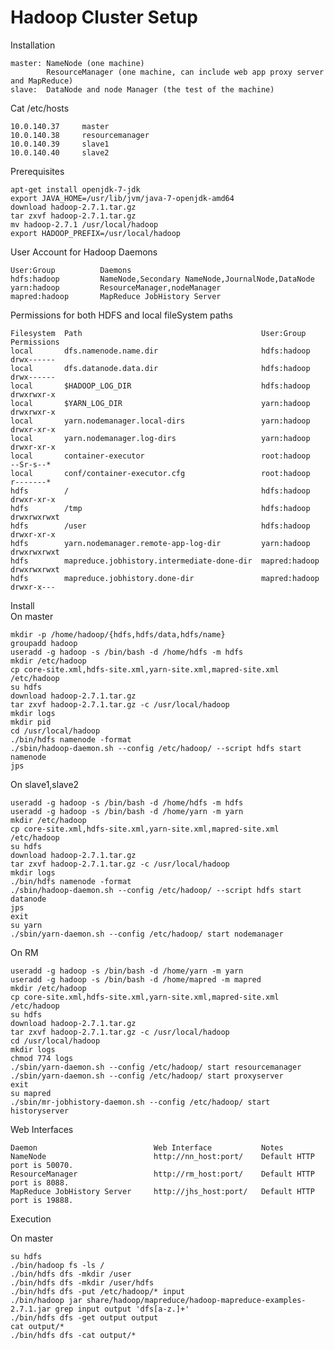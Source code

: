 # Hadoop Cluster Setup
Installation

    master: NameNode (one machine)
            ResourceManager (one machine, can include web app proxy server and MapReduce)
    slave:  DataNode and node Manager (the test of the machine)

Cat /etc/hosts

    10.0.140.37     master
    10.0.140.38     resourcemanager
    10.0.140.39     slave1
    10.0.140.40     slave2

Prerequisites

    apt-get install openjdk-7-jdk
    export JAVA_HOME=/usr/lib/jvm/java-7-openjdk-amd64
    download hadoop-2.7.1.tar.gz
    tar zxvf hadoop-2.7.1.tar.gz
    mv hadoop-2.7.1 /usr/local/hadoop
    export HADOOP_PREFIX=/usr/local/hadoop

User Account for Hadoop Daemons

    User:Group          Daemons
    hdfs:hadoop         NameNode,Secondary NameNode,JournalNode,DataNode
    yarn:hadoop         ResourceManager,nodeManager
    mapred:hadoop       MapReduce JobHistory Server

Permissions for both HDFS and local fileSystem paths

    Filesystem  Path                                        User:Group      Permissions
    local       dfs.namenode.name.dir                       hdfs:hadoop     drwx------
    local       dfs.datanode.data.dir                       hdfs:hadoop     drwx------
    local       $HADOOP_LOG_DIR                             hdfs:hadoop     drwxrwxr-x
    local       $YARN_LOG_DIR                               yarn:hadoop     drwxrwxr-x
    local       yarn.nodemanager.local-dirs                 yarn:hadoop     drwxr-xr-x
    local       yarn.nodemanager.log-dirs                   yarn:hadoop     drwxr-xr-x
    local       container-executor                          root:hadoop     --Sr-s--*
    local       conf/container-executor.cfg                 root:hadoop     r-------*
    hdfs        /                                           hdfs:hadoop     drwxr-xr-x
    hdfs        /tmp                                        hdfs:hadoop     drwxrwxrwxt
    hdfs        /user                                       hdfs:hadoop     drwxr-xr-x
    hdfs        yarn.nodemanager.remote-app-log-dir         yarn:hadoop     drwxrwxrwxt
    hdfs        mapreduce.jobhistory.intermediate-done-dir  mapred:hadoop   drwxrwxrwxt
    hdfs        mapreduce.jobhistory.done-dir               mapred:hadoop   drwxr-x---

Install  
On master

    mkdir -p /home/hadoop/{hdfs,hdfs/data,hdfs/name}
    groupadd hadoop
    useradd -g hadoop -s /bin/bash -d /home/hdfs -m hdfs
    mkdir /etc/hadoop
    cp core-site.xml,hdfs-site.xml,yarn-site.xml,mapred-site.xml /etc/hadoop 
    su hdfs
    download hadoop-2.7.1.tar.gz
    tar zxvf hadoop-2.7.1.tar.gz -c /usr/local/hadoop
    mkdir logs
    mkdir pid
    cd /usr/local/hadoop
    ./bin/hdfs namenode -format
    ./sbin/hadoop-daemon.sh --config /etc/hadoop/ --script hdfs start namenode
    jps

On slave1,slave2

    useradd -g hadoop -s /bin/bash -d /home/hdfs -m hdfs
    useradd -g hadoop -s /bin/bash -d /home/yarn -m yarn
    mkdir /etc/hadoop
    cp core-site.xml,hdfs-site.xml,yarn-site.xml,mapred-site.xml /etc/hadoop 
    su hdfs
    download hadoop-2.7.1.tar.gz
    tar zxvf hadoop-2.7.1.tar.gz -c /usr/local/hadoop
    mkdir logs
    ./bin/hdfs namenode -format
    ./sbin/hadoop-daemon.sh --config /etc/hadoop/ --script hdfs start datanode
    jps
    exit
    su yarn
    ./sbin/yarn-daemon.sh --config /etc/hadoop/ start nodemanager

On RM 

    useradd -g hadoop -s /bin/bash -d /home/yarn -m yarn
    useradd -g hadoop -s /bin/bash -d /home/mapred -m mapred
    mkdir /etc/hadoop
    cp core-site.xml,hdfs-site.xml,yarn-site.xml,mapred-site.xml /etc/hadoop 
    su hdfs
    download hadoop-2.7.1.tar.gz
    tar zxvf hadoop-2.7.1.tar.gz -c /usr/local/hadoop
    cd /usr/local/hadoop
    mkdir logs
    chmod 774 logs
    ./sbin/yarn-daemon.sh --config /etc/hadoop/ start resourcemanager
    ./sbin/yarn-daemon.sh --config /etc/hadoop/ start proxyserver
    exit
    su mapred
    ./sbin/mr-jobhistory-daemon.sh --config /etc/hadoop/ start historyserver

Web Interfaces

    Daemon                          Web Interface           Notes
    NameNode                        http://nn_host:port/    Default HTTP port is 50070.
    ResourceManager                 http://rm_host:port/    Default HTTP port is 8088.
    MapReduce JobHistory Server     http://jhs_host:port/   Default HTTP port is 19888. 

Execution

On master

    su hdfs
    ./bin/hadoop fs -ls /
    ./bin/hdfs dfs -mkdir /user
    ./bin/hdfs dfs -mkdir /user/hdfs
    ./bin/hdfs dfs -put /etc/hadoop/* input
    ./bin/hadoop jar share/hadoop/mapreduce/hadoop-mapreduce-examples-2.7.1.jar grep input output 'dfs[a-z.]+'
    ./bin/hdfs dfs -get output output
    cat output/*
    ./bin/hdfs dfs -cat output/*
